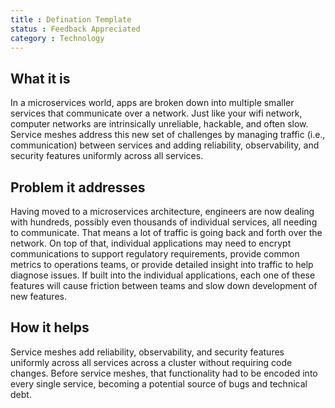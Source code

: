 ```yaml
---
title : Defination Template
status : Feedback Appreciated
category : Technology
---
```


 ## What it is
In a microservices world, apps are broken down into multiple smaller services that communicate over a network. Just like your wifi network, computer networks are intrinsically unreliable, hackable, and often slow. Service meshes address this new set of challenges by managing traffic (i.e., communication) between services and adding reliability, observability, and security features uniformly across all services.

 ## Problem it addresses 
 Having moved to a microservices architecture, engineers are now dealing with hundreds, possibly even thousands of individual services, all needing to communicate. That means a lot of traffic is going back and forth over the network. On top of that, individual applications may need to encrypt communications to support regulatory requirements, provide common metrics to operations teams, or provide detailed insight into traffic to help diagnose issues. If built into the individual applications, each one of these features will cause friction between teams and slow down development of new features.

 ## How it helps 
 Service meshes add reliability, observability, and security features uniformly across all services across a cluster without requiring code changes. Before service meshes, that functionality had to be encoded into every single service, becoming a potential source of bugs and technical debt.
